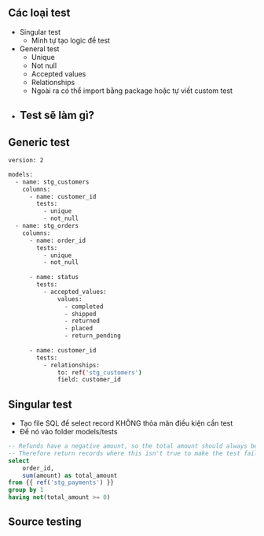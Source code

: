 ## Các loại test
- Singular test
	- Mình tự tạo logic để test
- General test
	- Unique
	- Not null
	- Accepted values
	- Relationships
	- Ngoài ra có thể import bằng package hoặc tự viết custom test
- Test sẽ làm gì?
	- 

## Generic test

```bash
version: 2

models:
  - name: stg_customers
    columns: 
      - name: customer_id
        tests:
          - unique
          - not_null
  - name: stg_orders
    columns: 
      - name: order_id
        tests:
          - unique
          - not_null
          
      - name: status
        tests:
          - accepted_values:
              values:
                - completed
                - shipped
                - returned
                - placed
                - return_pending
                
      - name: customer_id
        tests:
          - relationships:
              to: ref('stg_customers')
              field: customer_id
```

## Singular test
- Tạo file SQL để select record KHÔNG thỏa mãn điều kiện cần test
- Để nó vào folder models/tests

```sql
-- Refunds have a negative amount, so the total amount should always be >= 0.
-- Therefore return records where this isn't true to make the test fail.
select
    order_id,
    sum(amount) as total_amount
from {{ ref('stg_payments') }}
group by 1
having not(total_amount >= 0)
```


## Source testing
